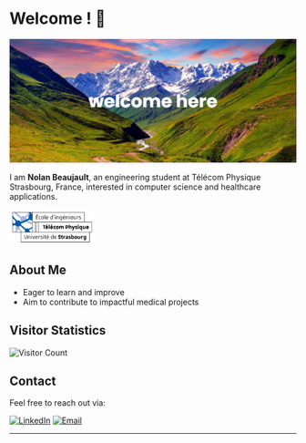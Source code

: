 # Welcome ! 👋

![Banner](banner.png)

I am **Nolan Beaujault**, an engineering student at Télécom Physique Strasbourg, France, interested in computer science and healthcare applications.

<img href="https://www.telecom-physique.fr/" src="TPS.png" alt="Télécom Physique Strasbourg Logo" width="150">

## About Me

- Eager to learn and improve
- Aim to contribute to impactful medical projects
  
## Visitor Statistics

![Visitor Count](https://komarev.com/ghpvc/?username=NolanBeaujault&color=blue)

## Contact

Feel free to reach out via:

[![LinkedIn](https://img.shields.io/badge/LinkedIn-0077B5?style=for-the-badge&logo=linkedin&logoColor=white)](https://www.linkedin.com/in/nolan-beaujault/)
[![Email](https://img.shields.io/badge/Email-D14836?style=for-the-badge&logo=gmail&logoColor=white)](mailto:beaujaultnolan@gmail.com)

---
